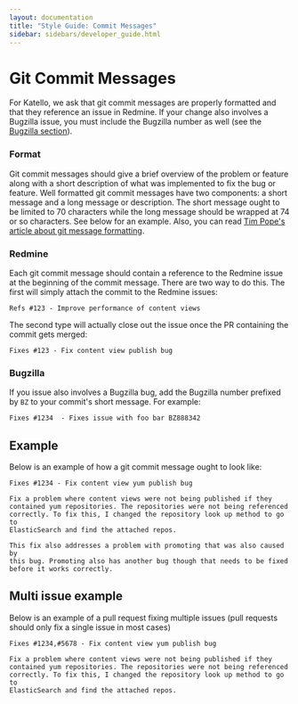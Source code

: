 ```yaml
---
layout: documentation
title: "Style Guide: Commit Messages"
sidebar: sidebars/developer_guide.html
---
```


# Git Commit Messages

For Katello, we ask that git commit messages are properly formatted and that they reference an issue
in Redmine. If your change also involves a Bugzilla issue, you must include the Bugzilla number as
well (see the [Bugzilla section](TODO)).

### Format

Git commit messages should give a brief overview of the problem or feature along with a short
description of what was implemented to fix the bug or feature. Well formatted git commit messages
have two components: a short message and a long message or description.  The short message ought to
be limited to 70 characters while the long message should be wrapped at 74 or so characters.  See
below for an example. Also, you can read [Tim Pope's article about git message
formatting](http://tbaggery.com/2008/04/19/a-note-about-git-commit-messages.html).

### Redmine

Each git commit message should contain a reference to the Redmine issue at the beginning of the
commit message. There are two way to do this. The first will simply attach the commit to the Redmine
issues:

```
Refs #123 - Improve performance of content views
```

The second type will actually close out the issue once the PR containing the commit gets merged:

```
Fixes #123 - Fix content view publish bug
```

### Bugzilla

If you issue also involves a Bugzilla bug, add the Bugzilla number prefixed by `BZ` to your commit's
short message. For example:

```
Fixes #1234  - Fixes issue with foo bar BZ888342
```

## Example

Below is an example of how a git commit message ought to look like:

```
Fixes #1234 - Fix content view yum publish bug

Fix a problem where content views were not being published if they
contained yum repositories. The repositories were not being referenced
correctly. To fix this, I changed the repository look up method to go to
ElasticSearch and find the attached repos.

This fix also addresses a problem with promoting that was also caused by
this bug. Promoting also has another bug though that needs to be fixed
before it works correctly.
```

## Multi issue example

Below is an example of a pull request fixing multiple issues (pull requests should only fix a single issue in most cases)

```
Fixes #1234,#5678 - Fix content view yum publish bug

Fix a problem where content views were not being published if they
contained yum repositories. The repositories were not being referenced
correctly. To fix this, I changed the repository look up method to go to
ElasticSearch and find the attached repos.
```
